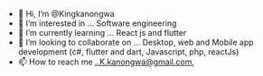 - 👋 Hi, I’m @Kingkanongwa
- 👀 I’m interested in ... Software engineering 
- 🌱 I’m currently learning ... React js and flutter 
- 💞️ I’m looking to collaborate on ... Desktop, web and Mobile app development (c#, flutter and dart, Javascript, php, reactJs) 
- 📫 How to reach me ..K.kanongwa@gmail.com,
<!---
Kingkanongwa/Kingkanongwa is a ✨ special ✨ repository because its `README.md` (this file) appears on your GitHub profile.
You can click the Preview link to take a look at your changes.
--->
